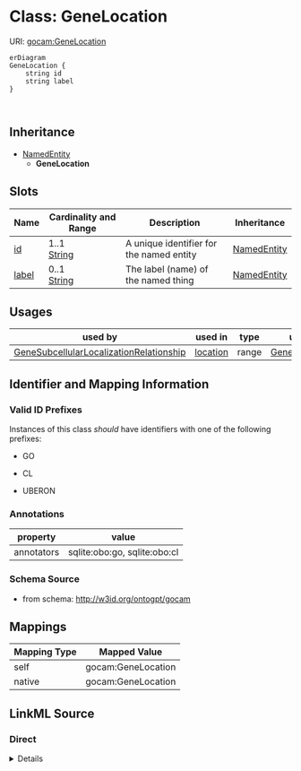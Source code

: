 # Class: GeneLocation



URI: [gocam:GeneLocation](http://w3id.org/ontogpt/gocam/GeneLocation)


```mermaid
erDiagram
GeneLocation {
    string id  
    string label  
}



```




## Inheritance
* [NamedEntity](NamedEntity.md)
    * **GeneLocation**



## Slots

| Name | Cardinality and Range | Description | Inheritance |
| ---  | --- | --- | --- |
| [id](id.md) | 1..1 <br/> [String](String.md) | A unique identifier for the named entity | [NamedEntity](NamedEntity.md) |
| [label](label.md) | 0..1 <br/> [String](String.md) | The label (name) of the named thing | [NamedEntity](NamedEntity.md) |





## Usages

| used by | used in | type | used |
| ---  | --- | --- | --- |
| [GeneSubcellularLocalizationRelationship](GeneSubcellularLocalizationRelationship.md) | [location](location.md) | range | [GeneLocation](GeneLocation.md) |






## Identifier and Mapping Information


### Valid ID Prefixes

Instances of this class *should* have identifiers with one of the following prefixes:

* GO

* CL

* UBERON






### Annotations

| property | value |
| --- | --- |
| annotators | sqlite:obo:go, sqlite:obo:cl |



### Schema Source


* from schema: http://w3id.org/ontogpt/gocam





## Mappings

| Mapping Type | Mapped Value |
| ---  | ---  |
| self | gocam:GeneLocation |
| native | gocam:GeneLocation |





## LinkML Source

<!-- TODO: investigate https://stackoverflow.com/questions/37606292/how-to-create-tabbed-code-blocks-in-mkdocs-or-sphinx -->

### Direct

<details>
```yaml
name: GeneLocation
id_prefixes:
- GO
- CL
- UBERON
annotations:
  annotators:
    tag: annotators
    value: sqlite:obo:go, sqlite:obo:cl
from_schema: http://w3id.org/ontogpt/gocam
rank: 1000
is_a: NamedEntity
slot_usage:
  id:
    name: id
    values_from:
    - GOCellComponentType
    - CellType
    domain_of:
    - NamedEntity
    - Publication

```
</details>

### Induced

<details>
```yaml
name: GeneLocation
id_prefixes:
- GO
- CL
- UBERON
annotations:
  annotators:
    tag: annotators
    value: sqlite:obo:go, sqlite:obo:cl
from_schema: http://w3id.org/ontogpt/gocam
rank: 1000
is_a: NamedEntity
slot_usage:
  id:
    name: id
    values_from:
    - GOCellComponentType
    - CellType
    domain_of:
    - NamedEntity
    - Publication
attributes:
  id:
    name: id
    description: A unique identifier for the named entity
    from_schema: http://w3id.org/ontogpt/gocam
    rank: 1000
    values_from:
    - GOCellComponentType
    - CellType
    identifier: true
    alias: id
    owner: GeneLocation
    domain_of:
    - NamedEntity
    - Publication
    range: string
  label:
    name: label
    annotations:
      owl:
        tag: owl
        value: AnnotationProperty, AnnotationAssertion
    description: The label (name) of the named thing
    from_schema: http://w3id.org/ontogpt/gocam
    aliases:
    - name
    rank: 1000
    slot_uri: rdfs:label
    alias: label
    owner: GeneLocation
    domain_of:
    - NamedEntity
    range: string

```
</details>